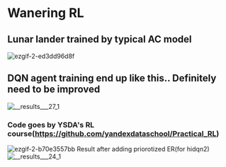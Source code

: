 # Wanering RL
## Lunar lander trained by typical AC model
![ezgif-2-ed3dd96d8f](https://github.com/JakobDen/RLWandering/assets/54845271/1dc1b1c6-d859-4f24-b776-e6229ec090b2)


## DQN agent training end up like this.. Definitely need to be improved
![__results___27_1](https://github.com/JakobDen/RLWandering/assets/54845271/6d08cabc-e86c-4f97-b1fe-4320f82779b5)

### Code goes by YSDA's RL course(https://github.com/yandexdataschool/Practical_RL)

![ezgif-2-b70e3557bb](https://github.com/JakobDen/RLWandering/assets/54845271/5c7e6f19-319c-480f-be60-9cc0c7ede4a6)
Result after adding priorotized ER(for hidqn2)
![__results___24_1](https://github.com/JakobDen/RLWandering/assets/54845271/0cd33c2a-1533-4139-9235-e306d73e60ae)


